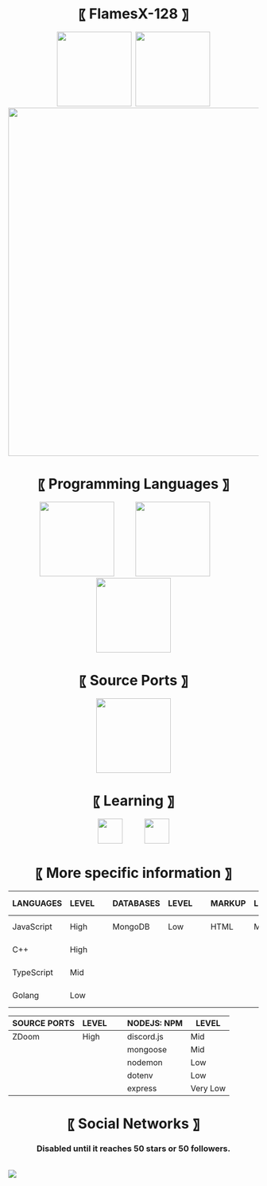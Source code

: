 <h1 align="center"> 〖 FlamesX-128 〗 </h1>

<div align="center">
<img height=150 src="https://github-readme-stats.vercel.app/api?username=FlamesX-128&count_private=true&show_icons=true&theme=tokyonight">  ‍ <img height=150 src="https://github-readme-stats.vercel.app/api/top-langs/?username=FlamesX-128&layout=compact&theme=tokyonight&hide=html">
</div>

<div align="center">
<img src="https://metrics.lecoq.io/FlamesX-128?template=classic&followup=1&languages=1&lines=1&languages.colors=github&languages.threshold=0%25&config.timezone=America%2FMexico_City" height=700 />
</div>

<h1 align="center"> 〖 Programming Languages 〗 </h1>

<div align="center">
<a href="https://es.wikipedia.org/wiki/C%2B%2B"><img src="https://user-images.githubusercontent.com/78381898/106524536-521f5300-64a8-11eb-9a2a-c5b64f90d205.png" height="150" /></a>  ‍  ‍  ‍  ‍  ‍  ‍  ‍  ‍  ‍  ‍  <a href="https://es.wikipedia.org/wiki/JavaScript"><img src="https://user-images.githubusercontent.com/78381898/106524543-53e91680-64a8-11eb-9fe0-e3504c7fef66.png" height="150" /></a>  ‍  ‍  ‍  ‍  ‍  ‍  ‍  ‍  ‍  <a href="https://en.wikipedia.org/wiki/TypeScript"><img src="https://user-images.githubusercontent.com/78381898/106524548-5481ad00-64a8-11eb-8da6-8c8f2f476254.png" height="150" /></a> <br>
</div>


<h1 align="center"> 〖 Source Ports 〗 </h1>

<div align="center">
<a href="https://zdoom.org/about"><img src="https://user-images.githubusercontent.com/78381898/109361903-94da0e00-784f-11eb-8ac7-69fd4491cc5e.png" height="150" /></a>
</div>

<h1 align="center"> 〖 Learning 〗 </h1>

<div align="center">
<a href="https://es.wikipedia.org/wiki/MongoDB"><img src="https://user-images.githubusercontent.com/78381898/109363316-e6839800-7851-11eb-9303-1f1c40092a67.png" height="50" /></a> ‍  ‍  ‍  ‍  ‍  ‍  ‍  ‍  ‍  ‍ <a href="https://es.wikipedia.org/wiki/Go_(lenguaje_de_programaci%C3%B3n)"><img src="https://user-images.githubusercontent.com/78381898/109363895-3dd63800-7853-11eb-975c-d4693d5b03b8.png" height="50" /></a> 
</div>

<h1 align="center"> 〖 More specific information 〗 </h1>

| LANGUAGES    | LEVEL    |  ‍ ‍ ‍ | DATABASES    | LEVEL    |  ‍ ‍ ‍ | MARKUP       | LEVEL    |  ‍ ‍ ‍ | ROUTERS      | LEVEL    |
| ------------ | -------- | ------ | ------------ | -------- | ------ | ------------ | -------- | ------ | ------------ | -------- |
| JavaScript   | High     |  ‍ ‍ ‍ | MongoDB      | Low      |  ‍ ‍ ‍ | HTML         | Mid      |  ‍ ‍ ‍ | Express      | Very low |
| C++          | High     |  ‍ ‍ ‍ |              |          |  ‍ ‍ ‍ |              |          |  ‍ ‍ ‍ |              |          |
| TypeScript   | Mid      |  ‍ ‍ ‍ |              |          |  ‍ ‍ ‍ |              |          |  ‍ ‍ ‍ |              |          |
| Golang       | Low      |  ‍ ‍ ‍ |              |          |  ‍ ‍ ‍ |              |          |  ‍ ‍ ‍ |              |          |

| SOURCE PORTS | LEVEL    |  ‍ ‍ ‍ | NODEJS: NPM | LEVEL    |
| ------------ | -------- | ------ | ----------- | -------- |
| ZDoom        | High     |  ‍ ‍ ‍ | discord.js  | Mid      |
|              |          |  ‍ ‍ ‍ | mongoose    | Mid      |
|              |          |  ‍ ‍ ‍ | nodemon     | Low      |
|              |          |  ‍ ‍ ‍ | dotenv      | Low      |
|              |          |  ‍ ‍ ‍ | express     | Very Low |

<h1 align="center"> 〖 Social Networks 〗 </h1>
<h3 align="center"> Disabled until it reaches 50 stars or 50 followers. </h3> <br>

<img src="https://komarev.com/ghpvc/?username=FlamesX-128">
<!--
**FlamesX-128/FlamesX-128** is a ✨ _special_ ✨ repository because its `README.md` (this file) appears on your GitHub profile.

Here are some ideas to get you started:

- 🔭 I’m currently working on ...
- 🌱 I’m currently learning ...
- 👯 I’m looking to collaborate on ...
- 🤔 I’m looking for help with ...
- 💬 Ask me about ...
- 📫 How to reach me: ...
- 😄 Pronouns: ...
- ⚡ Fun fact: ...
-->
